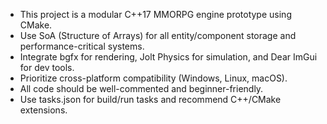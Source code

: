 <!-- Use this file to provide workspace-specific custom instructions to Copilot. For more details, visit https://code.visualstudio.com/docs/copilot/copilot-customization#_use-a-githubcopilotinstructionsmd-file -->

- This project is a modular C++17 MMORPG engine prototype using CMake.
- Use SoA (Structure of Arrays) for all entity/component storage and performance-critical systems.
- Integrate bgfx for rendering, Jolt Physics for simulation, and Dear ImGui for dev tools.
- Prioritize cross-platform compatibility (Windows, Linux, macOS).
- All code should be well-commented and beginner-friendly.
- Use tasks.json for build/run tasks and recommend C++/CMake extensions.
